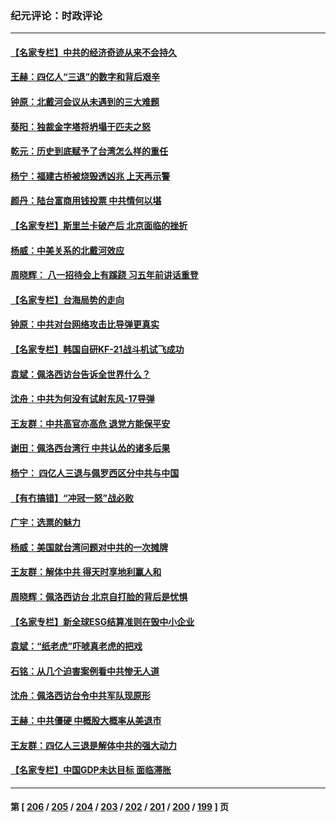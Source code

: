 ### 纪元评论：时政评论
---
#### [【名家专栏】中共的经济奇迹从来不会持久](../../pages/nsc1025/n13798186.md) 
#### [王赫：四亿人“三退”的数字和背后艰辛](../../pages/nsc1025/n13797747.md) 
#### [钟原：北戴河会议从未遇到的三大难题](../../pages/nsc1025/n13797744.md) 
#### [葵阳：独裁金字塔将坍塌于匹夫之怒](../../pages/nsc1025/n13797725.md) 
#### [乾元：历史到底赋予了台湾怎么样的重任](../../pages/nsc1025/n13797643.md) 
#### [杨宁：福建古桥被烧毁透凶兆 上天再示警](../../pages/nsc1025/n13797685.md) 
#### [颜丹：陆台富商用钱投票 中共情何以堪](../../pages/nsc1025/n13797541.md) 
#### [【名家专栏】斯里兰卡破产后 北京面临的挫折](../../pages/nsc1025/n13797378.md) 
#### [杨威：中美关系的北戴河效应](../../pages/nsc1025/n13797232.md) 
#### [周晓辉： 八一招待会上有蹊跷  习五年前讲话重登](../../pages/nsc1025/n13797100.md) 
#### [【名家专栏】台海局势的走向](../../pages/nsc1025/n13796909.md) 
#### [钟原：中共对台网络攻击比导弹更真实](../../pages/nsc1025/n13796789.md) 
#### [【名家专栏】韩国自研KF-21战斗机试飞成功](../../pages/nsc1025/n13796422.md) 
#### [袁斌：佩洛西访台告诉全世界什么？](../../pages/nsc1025/n13796224.md) 
#### [沈舟：中共为何没有试射东风-17导弹](../../pages/nsc1025/n13795986.md) 
#### [王友群：中共高官亦高危 退党方能保平安](../../pages/nsc1025/n13795881.md) 
#### [谢田：佩洛西台湾行 中共认怂的诸多后果](../../pages/nsc1025/n13795734.md) 
#### [杨宁： 四亿人三退与佩罗西区分中共与中国](../../pages/nsc1025/n13795721.md) 
#### [【有冇搞错】“冲冠一怒”战必败](../../pages/nsc1025/n13795285.md) 
#### [广宇：选票的魅力](../../pages/nsc1025/n13795197.md) 
#### [杨威：美国就台湾问题对中共的一次摊牌](../../pages/nsc1025/n13795094.md) 
#### [王友群：解体中共 得天时享地利赢人和](../../pages/nsc1025/n13795061.md) 
#### [周晓辉：佩洛西访台 北京自打脸的背后是忧惧](../../pages/nsc1025/n13794894.md) 
#### [【名家专栏】新全球ESG结算准则在毁中小企业](../../pages/nsc1025/n13794724.md) 
#### [袁斌：“纸老虎”吓唬真老虎的把戏](../../pages/nsc1025/n13794554.md) 
#### [石铭：从几个迫害案例看中共惨无人道](../../pages/nsc1025/n13794517.md) 
#### [沈舟：佩洛西访台令中共军队现原形](../../pages/nsc1025/n13794341.md) 
#### [王赫：中共僵硬 中概股大概率从美退市](../../pages/nsc1025/n13794319.md) 
#### [王友群：四亿人三退是解体中共的强大动力](../../pages/nsc1025/n13794138.md) 
#### [【名家专栏】中国GDP未达目标 面临滞胀](../../pages/nsc1025/n13793963.md) 

---
#### 第 [ [206](./206.md) / [205](./205.md) / [204](./204.md) / [203](./203.md) / [202](./202.md) / [201](./201.md) / [200](./200.md) / [199](./199.md) ] 页
